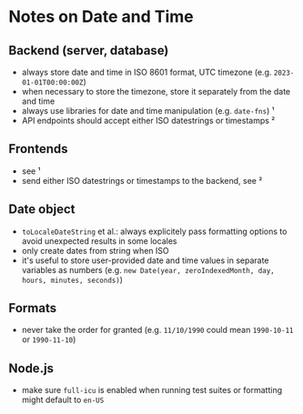 # Notes on Date and Time

## Backend (server, database)
- always store date and time in ISO 8601 format, UTC timezone (e.g. `2023-01-01T00:00:00Z`)
- when necessary to store the timezone, store it separately from the date and time
- always use libraries for date and time manipulation (e.g. `date-fns`) ¹
- API endpoints should accept either ISO datestrings or timestamps ²

## Frontends
- see ¹
- send either ISO datestrings or timestamps to the backend, see ²

## Date object
- `toLocaleDateString` et al.: always explicitely pass formatting options to avoid unexpected results in some locales
- only create dates from string when ISO
- it's useful to store user-provided date and time values in separate variables as numbers (e.g. `new Date(year, zeroIndexedMonth, day, hours, minutes, seconds)`)

## Formats
- never take the order for granted (e.g. `11/10/1990` could mean `1990-10-11` or `1990-11-10`)

## Node.js
- make sure `full-icu` is enabled when running test suites or formatting might default to `en-US`
